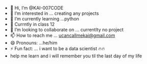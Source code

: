 - 👋 Hi, I’m @KAI-007CODE
- 👀 I’m interested in ... creating any projects
- 🌱 I’m currently learning ...python
- 🏫 Currntly in class 12 
- 💞️ I’m looking to collaborate on ... currentlty no project
- 📫 How to reach me ... ucancallmekai@gmail.com
- 😄 Pronouns: ...he/him
- ⚡ Fun fact: ... i want to be a data scientist 🔥🔥
- help me learn and i will remember you til the last day of my life

<!---
KAI-007CODE/KAI-007CODE is a ✨ special ✨ repository because its `README.md` (this file) appears on your GitHub profile.
You can click the Preview link to take a look at your changes.
--->
